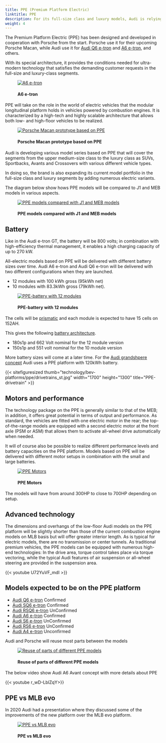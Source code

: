 ```yaml
---
title: PPE (Premium Platform Electric)
linktitle: PPE
description: For its full-size class and luxury models, Audi is relying on a fourth platform.
weight: 4
---
```

<!-- markdownlint-disable MD033 -->

The Premium Platform Electric (PPE) has been designed and developed in cooperation with Porsche from the
start. Porsche use it for their upcoming Porsche Macan, while Audi use it for [Audi Q6 e-tron](../../../models/q6-e-tron/)
and [A6 e-tron](../../../models/a6-e-tron/), and others.

With its special architecture, it provides the conditions needed for ultra-modern
technology that satisfies the demanding customer requests in the full-size and luxury-class
segments.

<figure>
    <a href="https://media.electrichasgoneaudi.net/multimedia/models/a6-e-tron/a6-etron-1.jpg">
        <img src="https://media.electrichasgoneaudi.net/multimedia/models/a6-e-tron/a6-etron-1s.jpg"
        class="img-fluid" alt="A6 e-tron" title="A6 e-tron">
    </a>
    <figcaption><h4>A6 e-tron</h4></figcaption>
</figure>

PPE will take on the role in the world of electric vehicles that the modular longitudinal
platform holds in vehicles powered by combustion engines. It is characterized by a high-tech
and highly scalable architecture that allows both low- and high-floor vehicles to be realized.

<figure>
    <a href="https://media.electrichasgoneaudi.net/multimedia/technology/bev-platforms/ppe/macan.jpg">
        <img src="https://media.electrichasgoneaudi.net/multimedia/technology/bev-platforms/ppe/macans.jpg"
        class="img-fluid" alt="Porsche Macan prototype based on PPE" title="Porsche Macan prototype based on PPE">
    </a>
    <figcaption><h4>Porsche Macan prototype based on PPE</h4></figcaption>
</figure>

Audi is developing various model series based on PPE that will cover the segments from
the upper medium-size class to the luxury class as SUVs, Sportbacks, Avants and Crossovers with various different vehicle types. 

In doing so, the brand is also expanding its current model portfolio in the full-size class and luxury segments by adding numerous electric variants.

The diagram below show hows PPE models will be compared to J1 and MEB models in various aspects.

<figure>
    <a href="https://media.electrichasgoneaudi.net/multimedia/technology/bev-platforms/ppe/comparativeperformance.png">
        <img src="https://media.electrichasgoneaudi.net/multimedia/technology/bev-platforms/ppe/comparativeperformances.png" class="img-fluid" alt="PPE models compared with J1 and MEB models" title="PPE models compared with J1 and MEB models">
    </a>
    <figcaption><h4>PPE models compared with J1 and MEB models</h4></figcaption>
</figure>

## Battery

Like in the Audi e-tron GT, the battery will be 800 volts; in combination with high-efficiency thermal management, it enables a
high charging capacity of up to 270 kW.

All-electric models based on PPE will be delivered with different battery sizes over time. Audi A6 e-tron and Audi Q6 e-tron
will be delivered with two different configurations when they are launched.

- 12 modules with 100 kWh gross (95kWh net)
- 10 modules with 83.3kWh gross (79kWh net).

<figure>
    <a href="https://media.electrichasgoneaudi.net/multimedia/technology/bev-platforms/ppe/battery.png">
        <img src="https://media.electrichasgoneaudi.net/multimedia/technology/bev-platforms/ppe/batterys.png"
        class="img-fluid" alt="PPE-battery with 12 modules" title="PPE-battery with 12 modules">
    </a>
    <figcaption><h4>PPE-battery with 12 modules</h4></figcaption>
</figure>

The cells will be [prismatic](../../battery/cell/#prismatic-housing) and each module is expected to have 15 cells on 152AH.

This gives the following [battery architecture](../../battery/batterysystem/#architecture).

- 180s1p and 662 Volt nominal for the 12 module version
- 150s1p and 551 volt nominal for the 10 module version

More battery sizes will come at a later time.
For the [Audi grandshpere concept](../../../articles/audigrandsphereconcept/) Audi uses a PPE platform with 120kWh battery.


{{< sitefiguresized thumb="technology/bev-platforms/ppe/drivetrains_st.jpg" width="1700" height="1300" title="PPE-drivetrain" >}}

## Motors and performance

The technology package on the PPE is generally similar to that of the MEB; in addition, it offers
great potential in terms of output and performance. As standard, the vehicles are fitted with
one electric motor in the rear; the top-of-the-range models are equipped with a second electric
motor at the front axle (PSM or ASM) that allows them to activate all-wheel drive
automatically when needed.

It will of course also be possible to realize different performance
levels and battery capacities on the PPE platform. Models based on PPE will be delivered with different motor setups in combination with the small and large batteries.

<figure>
    <a href="https://media.electrichasgoneaudi.net/multimedia/technology/bev-platforms/ppe/motors.jpg">
        <img src="https://media.electrichasgoneaudi.net/multimedia/technology/bev-platforms/ppe/motorss.jpg"
        class="img-fluid" alt="PPE Motors" title="PPE Motors">
    </a>
    <figcaption><h4>PPE Motors</h4></figcaption>
</figure>

The models will have from around 300HP to close to 700HP depending on setup.

## Advanced technology

The dimensions and overhangs of the low-floor Audi models on the PPE platform will be
slightly shorter than those of the current combustion engine models on MLB basis but will
offer greater interior length. As is typical for electric models, there are no transmission or
center tunnels. As traditional premium vehicles, the PPE models can be equipped with
numerous high-end technologies: In the drive area, torque control takes place via torque
vectoring, while the typical Audi features of air suspension or all-wheel steering are provided in
the suspension area.

{{< youtube U72YuVF_mdI >}}

## Models expected to be on the PPE platform

- [Audi Q6 e-tron](../../../models/q6-e-tron) Confirmed
- [Audi SQ6 e-tron](../../../models/q6-e-tron) Confirmed
- [Audi RSQ6 e-tron](../../../models/q6-e-tron) UnConfirmed
- [Audi A6 e-tron](../../../models/a6-e-tron) Confirmed
- [Audi S6 e-tron](../../../models/a6-e-tron) UnConfirmed
- [Audi RS6 e-tron](../../../models/a6-e-tron) UnConfirmed
- [Audi A4 e-tron](../../../models/a4-e-tron) Unconfirmed

Audi and Porsche will reuse most parts between the models

<figure>
    <a href="https://media.electrichasgoneaudi.net/multimedia/technology/bev-platforms/ppe/part.png">
        <img src="https://media.electrichasgoneaudi.net/multimedia/technology/bev-platforms/ppe/parts.png" class="img-fluid" alt="Reuse of parts of different PPE models" title="Reuse of parts of different PPE models">
    </a>
    <figcaption><h4>Reuse of parts of different PPE models</h4></figcaption>
</figure>

The below video show Audi A6 Avant concept with more details about PPE

{{< youtube r_wD-LblZqY>}}

## PPE vs MLB evo

In 2020 Audi had a presentation where they discussed some of the improvements of the new platform over the MLB evo platform.

<figure>
    <a href="https://media.electrichasgoneaudi.net/multimedia/technology/bev-platforms/ppe/ppepresentation2.png">
        <img src="https://media.electrichasgoneaudi.net/multimedia/technology/bev-platforms/ppe/ppepresentation2s.png"
        class="img-fluid" alt="PPE vs MLB evo" title="PPE vs MLB evo">
    </a>
    <figcaption><h4>PPE vs MLB evo</h4></figcaption>
</figure>
